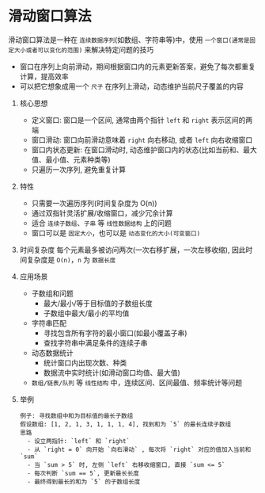 # 滑动窗口算法
  滑动窗口算法是一种在 `连续数据序列`(如数组、字符串等)中，使用 `一个窗口(通常是固定大小或者可以变化的范围)` 来解决特定问题的技巧
  - 窗口在序列上向前滑动，期间根据窗口内的元素更新答案，避免了每次都重复计算，提高效率
  - 可以把它想象成用一个 `尺子` 在序列上滑动，动态维护当前尺子覆盖的内容

1. 核心思想
   - 定义窗口: 窗口是一个区间, 通常由两个指针 `left` 和 `right` 表示区间的两端
   - 窗口滑动: 窗口向前滑动意味着 `right` 向右移动, 或者 `left` 向右收缩窗口
   - 窗口内状态更新: 在窗口滑动时, 动态维护窗口内的状态(比如当前和、最大值、最小值、元素种类等)
   - 只遍历一次序列, 避免重复计算

2. 特性
   - 只需要一次遍历序列(时间复杂度为 O(n))
   - 通过双指针灵活扩展/收缩窗口，减少冗余计算
   - 适合 `连续子数组`、`子串` 等 `线性数据结构` 上的问题
   - 窗口可以是 `固定大小`，也可以是 `动态变化的大小(可变窗口)`
   
3. 时间复杂度
   每个元素最多被访问两次(一次右移扩展，一次左移收缩), 因此时间复杂度是 `O(n)`，`n` 为 `数据长度`

4. 应用场景
   - 子数组和问题
     - 最大/最小/等于目标值的子数组长度
     - 子数组中最大/最小的平均值
   - 字符串匹配
     - 寻找包含所有字符的最小窗口(如最小覆盖子串)
     - 查找字符串中满足条件的连续子串
   - 动态数据统计
     - 统计窗口内出现次数、种类
     - 数据流中实时统计(如滑动窗口均值、最大值)
   - `数组/链表/队列` 等 `线性结构` 中，连续区间、区间最值、频率统计等问题

5. 举例
   ```text
   例子: 寻找数组中和为目标值的最长子数组
   假设数组: [1, 2, 1, 3, 1, 1, 1, 4], 找到和为 `5` 的最长连续子数组
   思路
     - 设立两指针: `left` 和 `right`
     - 从 `right = 0` 向开始 `向右滑动` , 每次将 `right` 对应的值加入当前和 `sum`
     - 当 `sum > 5` 时, 左侧 `left` 右移收缩窗口, 直接 `sum <= 5`
     - 每次判断 `sum == 5`, 更新最长长度
     - 最终得到最长的和为 `5` 的子数组长度
   ```